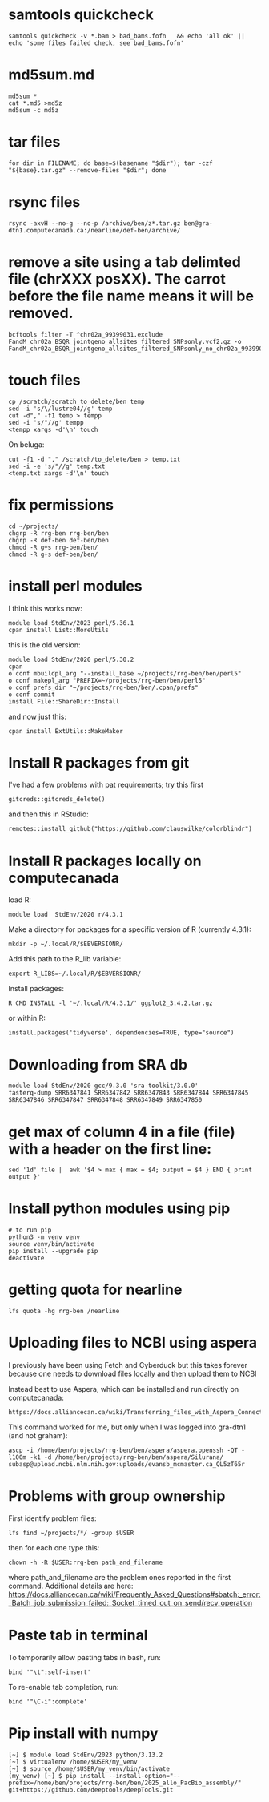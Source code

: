 # samtools quickcheck
```
samtools quickcheck -v *.bam > bad_bams.fofn   && echo 'all ok' || echo 'some files failed check, see bad_bams.fofn'
```


# md5sum.md
```
md5sum *
cat *.md5 >md5z
md5sum -c md5z
```
# tar files

```
for dir in FILENAME; do base=$(basename "$dir"); tar -czf "${base}.tar.gz" --remove-files "$dir"; done
```

# rsync files
```
rsync -axvH --no-g --no-p /archive/ben/z*.tar.gz ben@gra-dtn1.computecanada.ca:/nearline/def-ben/archive/
```

# remove a site using a tab delimted file (chrXXX posXX). The carrot before the file name means it will be removed.

```
bcftools filter -T ^chr02a_99399031.exclude FandM_chr02a_BSQR_jointgeno_allsites_filtered_SNPsonly.vcf2.gz -o FandM_chr02a_BSQR_jointgeno_allsites_filtered_SNPsonly_no_chr02a_99399031.vcf.gz
```

# touch files 
```
cp /scratch/scratch_to_delete/ben temp
sed -i 's/\/lustre04//g' temp
cut -d"," -f1 temp > tempp
sed -i 's/"//g' tempp
<tempp xargs -d'\n' touch
```
On beluga:
```
cut -f1 -d "," /scratch/to_delete/ben > temp.txt
sed -i -e 's/"//g' temp.txt
<temp.txt xargs -d'\n' touch
```


# fix permissions
```
cd ~/projects/
chgrp -R rrg-ben rrg-ben/ben
chgrp -R def-ben def-ben/ben
chmod -R g+s rrg-ben/ben/
chmod -R g+s def-ben/ben/
```
# install perl modules
I think this works now:
```
module load StdEnv/2023 perl/5.36.1
cpan install List::MoreUtils
```
this is the old version:
```
module load StdEnv/2020 perl/5.30.2
cpan
o conf mbuildpl_arg "--install_base ~/projects/rrg-ben/ben/perl5"
o conf makepl_arg "PREFIX=~/projects/rrg-ben/ben/perl5"
o conf prefs_dir "~/projects/rrg-ben/ben/.cpan/prefs"
o conf commit
install File::ShareDir::Install
```
and now just this:
```
cpan install ExtUtils::MakeMaker
```

# Install R packages from git
I've had a few problems with pat requirements; try this first
```
gitcreds::gitcreds_delete()
```
and then this in RStudio:
```
remotes::install_github("https://github.com/clauswilke/colorblindr")
```

# Install R packages locally on computecanada

load R:
```
module load  StdEnv/2020 r/4.3.1
```
Make a directory for packages for a specific version of R (currently 4.3.1):
```
mkdir -p ~/.local/R/$EBVERSIONR/
```
Add this path to the R_lib variable:
```
export R_LIBS=~/.local/R/$EBVERSIONR/
```
Install packages:
```
R CMD INSTALL -l '~/.local/R/4.3.1/' ggplot2_3.4.2.tar.gz
```
or within R:
```
install.packages('tidyverse', dependencies=TRUE, type="source")
```

# Downloading from SRA db
```
module load StdEnv/2020 gcc/9.3.0 'sra-toolkit/3.0.0'
fasterq-dump SRR6347841 SRR6347842 SRR6347843 SRR6347844 SRR6347845 SRR6347846 SRR6347847 SRR6347848 SRR6347849 SRR6347850
```
# get max of column 4 in a file (file) with a header on the first line:
```
sed '1d' file |  awk '$4 > max { max = $4; output = $4 } END { print output }'
```
# Install python modules using pip
```
# to run pip
python3 -m venv venv
source venv/bin/activate
pip install --upgrade pip
deactivate
```
# getting quota for nearline
```
lfs quota -hg rrg-ben /nearline
```

# Uploading files to NCBI using aspera

I previously have been using Fetch and Cyberduck but this takes forever because one needs to download files locally and then upload them to NCBI

Instead best to use Aspera, which can be installed and run directly on computecanada:
```
https://docs.alliancecan.ca/wiki/Transferring_files_with_Aspera_Connect/ascp
```
This command worked for me, but only when I was logged into gra-dtn1 (and not graham):

```
ascp -i /home/ben/projects/rrg-ben/ben/aspera/aspera.openssh -QT -l100m -k1 -d /home/ben/projects/rrg-ben/ben/aspera/Silurana/ subasp@upload.ncbi.nlm.nih.gov:uploads/evansb_mcmaster.ca_QL5zT65r
```

# Problems with group ownership

First identify problem files:
```
lfs find ~/projects/*/ -group $USER
```
then for each one type this:
```
chown -h -R $USER:rrg-ben path_and_filename
```
where path_and_filename are the problem ones reported in the first command.  Additional details are here:
https://docs.alliancecan.ca/wiki/Frequently_Asked_Questions#sbatch:_error:_Batch_job_submission_failed:_Socket_timed_out_on_send/recv_operation

# Paste tab in terminal
To temporarily allow pasting tabs in bash, run:
```
bind '"\t":self-insert'
```
To re-enable tab completion, run:
```
bind '"\C-i":complete'
```

# Pip install with numpy
```
[~] $ module load StdEnv/2023 python/3.13.2
[~] $ virtualenv /home/$USER/my_venv
[~] $ source /home/$USER/my_venv/bin/activate
(my_venv) [~] $ pip install --install-option="--prefix=/home/ben/projects/rrg-ben/ben/2025_allo_PacBio_assembly/" git+https://github.com/deeptools/deepTools.git
```
